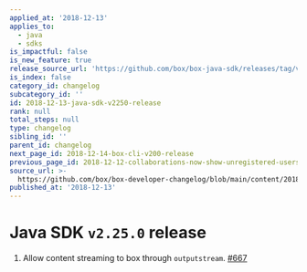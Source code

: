 ```yaml
---
applied_at: '2018-12-13'
applies_to:
  - java
  - sdks
is_impactful: false
is_new_feature: true
release_source_url: 'https://github.com/box/box-java-sdk/releases/tag/v2.25.0'
is_index: false
category_id: changelog
subcategory_id: ''
id: 2018-12-13-java-sdk-v2250-release
rank: null
total_steps: null
type: changelog
sibling_id: ''
parent_id: changelog
next_page_id: 2018-12-14-box-cli-v200-release
previous_page_id: 2018-12-12-collaborations-now-show-unregistered-users
source_url: >-
  https://github.com/box/box-developer-changelog/blob/main/content/2018/12-13-java-sdk-v2250-release.md
published_at: '2018-12-13'
---
```

# Java SDK `v2.25.0` release

1. Allow content streaming to box through `outputstream`. [#667](https://github.com/box/box-java-sdk/pull/667)
